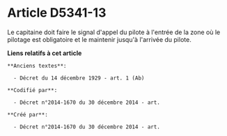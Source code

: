 # Article D5341-13

Le capitaine doit faire le signal d'appel du pilote à l'entrée de la zone où le pilotage est obligatoire et le maintenir
jusqu'à l'arrivée du pilote.

**Liens relatifs à cet article**

	**Anciens textes**:

	  - Décret du 14 décembre 1929 - art. 1 (Ab)

	**Codifié par**:

	  - Décret n°2014-1670 du 30 décembre 2014 - art.

	**Créé par**:

	  - Décret n°2014-1670 du 30 décembre 2014 - art.
